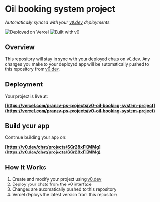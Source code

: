# Oil booking system project

*Automatically synced with your [v0.dev](https://v0.dev) deployments*

[![Deployed on Vercel](https://img.shields.io/badge/Deployed%20on-Vercel-black?style=for-the-badge&logo=vercel)](https://vercel.com/pranav-ps-projects/v0-oil-booking-system-project)
[![Built with v0](https://img.shields.io/badge/Built%20with-v0.dev-black?style=for-the-badge)](https://v0.dev/chat/projects/SGr28xFKMMg)

## Overview

This repository will stay in sync with your deployed chats on [v0.dev](https://v0.dev).
Any changes you make to your deployed app will be automatically pushed to this repository from [v0.dev](https://v0.dev).

## Deployment

Your project is live at:

**[https://vercel.com/pranav-ps-projects/v0-oil-booking-system-project](https://vercel.com/pranav-ps-projects/v0-oil-booking-system-project)**

## Build your app

Continue building your app on:

**[https://v0.dev/chat/projects/SGr28xFKMMg](https://v0.dev/chat/projects/SGr28xFKMMg)**

## How It Works

1. Create and modify your project using [v0.dev](https://v0.dev)
2. Deploy your chats from the v0 interface
3. Changes are automatically pushed to this repository
4. Vercel deploys the latest version from this repository